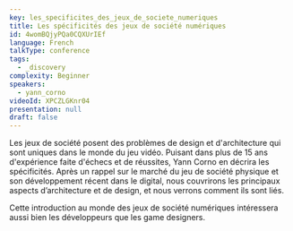 ```yaml
---
key: les_specificites_des_jeux_de_societe_numeriques
title: Les spécificités des jeux de société numériques
id: 4womBQjyPQa0CQXUrIEf
language: French
talkType: conference
tags:
  - _discovery
complexity: Beginner
speakers:
  - yann_corno
videoId: XPCZLGKnr04
presentation: null
draft: false
---
```

Les jeux de société posent des problèmes de design et d'architecture qui sont uniques dans le monde du jeu vidéo. Puisant dans plus de 15 ans d'expérience faite d'échecs et de réussites, Yann Corno en décrira les spécificités. Après un rappel sur le marché du jeu de société physique et son développement récent dans le digital, nous couvrirons les principaux aspects d’architecture et de design, et nous verrons comment ils sont liés.

Cette introduction au monde des jeux de société numériques intéressera aussi bien les développeurs que les game designers.